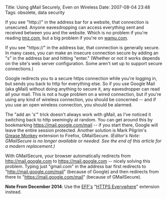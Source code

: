 Title: Using gMail Securely, Even on Wireless
Date: 2007-08-04 23:48
Tags: obsolete, data security

If you see "http://" in the address bar for a website, that connection
is unsecured. Anyone eavesdropping can access everything sent and
received between you and the website. Which is no problem if you're
reading [tmz.com](http://tmz.com), but a big problem if you're on
[wamu.com](http://wamu.com).

If you see "https://" in the address bar,
that connection is generally secure. In many cases, you can make an
insecure connection secure by adding an "s" in the address bar and
hitting "enter." (Whether or not it works depends on the site's web
server configuration. Some aren't set up to support secure connections.)

Google redirects you to a secure https connection while you're logging
in, but sends you back to http for everything else. So if you use Google
Mail (aka gMail) without doing anything to secure it, any eavesdropper
can read all your mail. This is not a huge problem on a wired
connection, but if you're using any kind of wireless connection, you
should be concerned -- and if you use an open wireless connection, you
should be alarmed.

The "add an 's'" trick doesn't always work with
gMail, as I've noticed it switching back to http seemingly at random.
You can get around this by bookmarking <https://mail.google.com/mail> --
if you start there, Google will leave the entire session protected.
Another solution is Mark Pilgrim's
[Grease Monkey](http://www.greasespot.net/ "Greasemonkey Firefox Extension")
extension to Firefox, GMailSecure. _(Editor's Note: GMailSecure is no longer available or
needed. See the end of this article for a modern replacement.)_

With GMailSecure, your browser automatically redirects from http://mail.google.com to
https://mail.google.com -- nicely solving this problem. Typing just
"gmail.com" in the address bar first redirects to
"http://mail.google.com/mail" (because of Google) and then redirects
from there to "https://mail.google.com/mail" (because of GMailSecure).

__Note From December 2014__: Use the [EFF's](https://www.eff.org/)
"[HTTPS Everywhere](https://www.eff.org/HTTPS-EVERYWHERE)" extension instead.